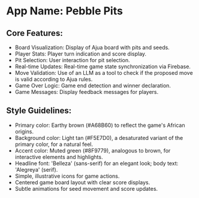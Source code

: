 # **App Name**: Pebble Pits

## Core Features:

- Board Visualization: Display of Ajua board with pits and seeds.
- Player Stats: Player turn indication and score display.
- Pit Selection: User interaction for pit selection.
- Real-time Updates: Real-time game state synchronization via Firebase.
- Move Validation: Use of an LLM as a tool to check if the proposed move is valid according to Ajua rules.
- Game Over Logic: Game end detection and winner declaration.
- Game Messages: Display feedback messages for players.

## Style Guidelines:

- Primary color: Earthy brown (#A68B60) to reflect the game's African origins.
- Background color: Light tan (#F5E7D0), a desaturated variant of the primary color, for a natural feel.
- Accent color: Muted green (#8F9779), analogous to brown, for interactive elements and highlights.
- Headline font: 'Belleza' (sans-serif) for an elegant look; body text: 'Alegreya' (serif).
- Simple, illustrative icons for game actions.
- Centered game board layout with clear score displays.
- Subtle animations for seed movement and score updates.